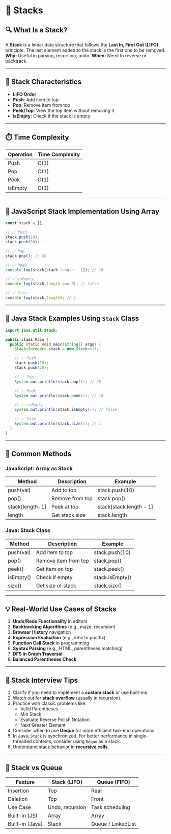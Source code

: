 # 🥞 Stacks

## 🔍 What Is a Stack?

A **Stack** is a linear data structure that follows the **Last In, First Out (LIFO)** principle. The last element added to the stack is the first one to be removed. 
**Why:** Useful in parsing, recursion, undo. 
**When:** Need to reverse or backtrack.

---

## 🧠 Stack Characteristics

- **LIFO Order**
- **Push**: Add item to top
- **Pop**: Remove item from top
- **Peek/Top**: View the top item without removing it
- **isEmpty**: Check if the stack is empty

---

## ⏱️ Time Complexity

| Operation | Time Complexity |
| --------- | --------------- |
| Push      | O(1)            |
| Pop       | O(1)            |
| Peek      | O(1)            |
| isEmpty   | O(1)            |

---

## 🔪 JavaScript Stack Implementation Using Array

```js
const stack = [];

// ✅ Push
stack.push(10);
stack.push(20);

// ✅ Pop
stack.pop(); // 20

// ✅ Peek
console.log(stack[stack.length - 1]); // 10

// ✅ isEmpty
console.log(stack.length === 0); // false

// ✅ Size
console.log(stack.length); // 1
```

---

## 🔪 Java Stack Examples Using `Stack` Class

```java
import java.util.Stack;

public class Main {
  public static void main(String[] args) {
    Stack<Integer> stack = new Stack<>();

    // ✅ Push
    stack.push(10);
    stack.push(20);

    // ✅ Pop
    System.out.println(stack.pop()); // 20

    // ✅ Peek
    System.out.println(stack.peek()); // 10

    // ✅ isEmpty
    System.out.println(stack.isEmpty()); // false

    // ✅ Size
    System.out.println(stack.size()); // 1
  }
}
```

---

## 📜 Common Methods

### JavaScript: Array as Stack

| Method         | Description             | Example            |
| -------------- | ----------------------- | ------------------ |
| push(val)      | Add to top              | stack.push(10)     |
| pop()          | Remove from top         | stack.pop()        |
| stack[length-1]| Peek at top             | stack[stack.length - 1] |
| length         | Get stack size          | stack.length       |

### Java: Stack Class

| Method      | Description         | Example             |
| ----------- | ------------------- | ------------------- |
| push(val)   | Add item to top     | stack.push(10)      |
| pop()       | Remove item from top| stack.pop()         |
| peek()      | Get item on top     | stack.peek()        |
| isEmpty()   | Check if empty      | stack.isEmpty()     |
| size()      | Get size of stack   | stack.size()        |

---

## 💡 Real-World Use Cases of Stacks

1. **Undo/Redo Functionality** in editors
2. **Backtracking Algorithms** (e.g., maze, recursion)
3. **Browser History** navigation
4. **Expression Evaluation** (e.g., infix to postfix)
5. **Function Call Stack** in programming
6. **Syntax Parsing** (e.g., HTML, parentheses matching)
7. **DFS in Graph Traversal**
8. **Balanced Parentheses Check**

---

## 🧠 Stack Interview Tips

1. Clarify if you need to implement a **custom stack** or use built-ins.
2. Watch out for **stack overflow** (usually in recursion).
3. Practice with classic problems like:
   - Valid Parentheses
   - Min Stack
   - Evaluate Reverse Polish Notation
   - Next Greater Element
4. Consider when to use **Deque** for more efficient two-end operations.
5. In Java, `Stack` is synchronized. For better performance in single-threaded contexts, consider using `Deque` as a stack.
6. Understand stack behavior in **recursive calls**.

---

## 🔄 Stack vs Queue

| Feature        | Stack (LIFO)        | Queue (FIFO)        |
|----------------|---------------------|---------------------|
| Insertion      | Top                 | Rear                |
| Deletion       | Top                 | Front               |
| Use Case       | Undo, recursion     | Task scheduling     |
| Built-in (JS)  | Array               | Array               |
| Built-in (Java)| Stack               | Queue / LinkedList  |

